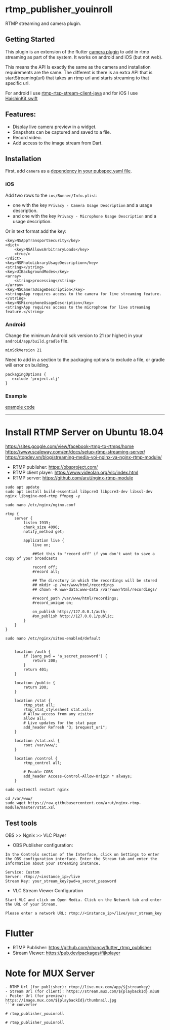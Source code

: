 # rtmp_publisher_youinroll

RTMP streaming and camera plugin.

## Getting Started

This plugin is an extension of the flutter 
[camera plugin](https://pub.dev/packages/camera) to add in
rtmp streaming as part of the system.  It works on android and iOS
(but not web).

This means the API Is exactly the same as the camera and 
installation requirements are the same.  The different is there
is an extra API that is startStreaming(url) that takes an rtmp
url and starts streaming to that specific url.

For android I use [rtmp-rtsp-stream-client-java](https://github.com/pedroSG94/rtmp-rtsp-stream-client-java) 
and for iOS I use 
[HaishinKit.swift](https://github.com/shogo4405/HaishinKit.swift)
   
## Features:

* Display live camera preview in a widget.
* Snapshots can be captured and saved to a file.
* Record video.
* Add access to the image stream from Dart.

## Installation

First, add `camera` as a [dependency in your pubspec.yaml file](https://flutter.io/using-packages/).

### iOS

Add two rows to the `ios/Runner/Info.plist`:

* one with the key `Privacy - Camera Usage Description` and a usage description.
* and one with the key `Privacy - Microphone Usage Description` and a usage description.

Or in text format add the key:

```
<key>NSAppTransportSecurity</key>
<dict>
    <key>NSAllowsArbitraryLoads</key>
    <true/>
</dict>
<key>NSPhotoLibraryUsageDescription</key>
<string></string>
<key>UIBackgroundModes</key>
<array>
    <string>processing</string>
</array>
<key>NSCameraUsageDescription</key>
<string>App requires access to the camera for live streaming feature.</string>
<key>NSMicrophoneUsageDescription</key>
<string>App requires access to the microphone for live streaming feature.</string>
```

### Android

Change the minimum Android sdk version to 21 (or higher) in your `android/app/build.gradle` file.

```
minSdkVersion 21
```

Need to add in a section to the packaging options to exclude a file, or gradle will error on building.

```
packagingOptions {
   exclude 'project.clj'
}
```

### Example

[example code](https://github.com/nhancv/flutter_rtmp_publisher/tree/master/example)

-----
# Install RTMP Server on Ubuntu 18.04

https://sites.google.com/view/facebook-rtmp-to-rtmps/home
https://www.scaleway.com/en/docs/setup-rtmp-streaming-server/
https://topdev.vn/blog/streaming-media-voi-nginx-va-nginx-rtmp-module/

- RTMP publisher: https://obsproject.com/
- RTMP client player: https://www.videolan.org/vlc/index.html
- RTMP server: https://github.com/arut/nginx-rtmp-module
```
sudo apt update
sudo apt install build-essential libpcre3 libpcre3-dev libssl-dev nginx libnginx-mod-rtmp ffmpeg -y

sudo nano /etc/nginx/nginx.conf

rtmp {
	server {
		listen 1935;
		chunk_size 4096;
		notify_method get;

		application live {
			live on;

			##Set this to "record off" if you don't want to save a copy of your broadcasts

			record off;
			#record all;

			## The directory in which the recordings will be stored
			## mkdir -p /var/www/html/recordings
			## chown -R www-data:www-data /var/www/html/recordings/

			#record_path /var/www/html/recordings;
			#record_unique on;

			on_publish http://127.0.0.1/auth;
			#on_publish http://127.0.0.1/public;
		}
	}
}

sudo nano /etc/nginx/sites-enabled/default


	location /auth {
		if ($arg_pwd = 'a_secret_password') {
			return 200;
		}
		return 401;
	}

	location /public {
		return 200;
	}

    location /stat {
        rtmp_stat all;
        rtmp_stat_stylesheet stat.xsl;
        # Allow access from any visitor
        allow all;
        # Live updates for the stat page
        add_header Refresh "3; $request_uri";
    }

    location /stat.xsl {
        root /var/www/;
    }

    location /control {
        rtmp_control all;

        # Enable CORS
        add_header Access-Control-Allow-Origin * always;
    }

sudo systemctl restart nginx

cd /var/www/
sudo wget https://raw.githubusercontent.com/arut/nginx-rtmp-module/master/stat.xsl
```

## Test tools

OBS >> Ngnix >> VLC Player

- OBS Publisher configuration: 
```
In the Controls section of the Interface, click on Settings to enter the OBS configuration interface. Enter the Stream tab and enter the Information about your streaming instance.

Service: Custom
Server: rtmp://<instance_ip>/live
Stream Key: your_stream_key?pwd=a_secret_password 
```

- VLC Stream Viewer Configuration
```
Start VLC and click on Open Media. Click on the Network tab and enter the URL of your Stream.

Please enter a network URL: rtmp://<instance_ip>/live/your_stream_key
```

# Flutter

- RTMP Publisher: https://github.com/nhancv/flutter_rtmp_publisher
- Stream Viewer: https://pub.dev/packages/fijkplayer

# Note for MUX Server
```
- RTMP Url (for publisher): rtmp://live.mux.com/app/${streamkey}
- Stream Url (for client): https://stream.mux.com/${playbackId}.m3u8
- Poster Url (for preview): https://image.mux.com/${playbackId}/thumbnail.jpg
```#   c o n v e r t e r 
 
 #   r t m p _ p u b l i s h e r _ y o u i n r o l l 
 
 #   r t m p _ p u b l i s h e r _ y o u i n r o l l 
 
 